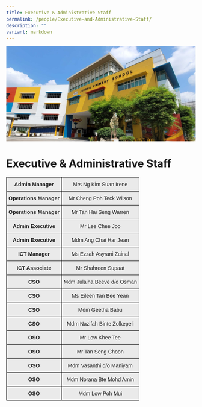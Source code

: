 ```yaml
---
title: Executive & Administrative Staff
permalink: /people/Executive-and-Administrative-Staff/
description: ""
variant: markdown
---
```

![](/images/JPS_School_Front_Banner.jpg)[](/images/Banner.png)


Executive &amp; Administrative Staff
================================

<style type="text/css">
.tg  {border-collapse:collapse;border-spacing:0;}
.tg td{border-color:black;border-style:solid;border-width:1px;font-family:Arial, sans-serif;font-size:14px;
  overflow:hidden;padding:10px 5px;word-break:normal;}
.tg th{border-color:black;border-style:solid;border-width:1px;font-family:Arial, sans-serif;font-size:14px;
  font-weight:normal;overflow:hidden;padding:10px 5px;word-break:normal;}
.tg .tg-n4qt{background-color:#EAEAEA;color:#222;font-weight:bold;text-align:center;vertical-align:top}
.tg .tg-j0e3{background-color:#EAEAEA;color:#222;font-weight:bold;text-align:center;vertical-align:middle}
.tg .tg-ku5w{background-color:#EAEAEA;color:#222;text-align:center;vertical-align:middle}
</style>
<table class="tg">
<thead>
  <tr>
    <th class="tg-n4qt">Admin Manager</th>
    <th class="tg-ku5w"><span style="color:#222;background-color:#EAEAEA">Mrs Ng Kim Suan Irene</span></th>
  </tr>
</thead>
<tbody>
  <tr>
    <td class="tg-n4qt"> Operations Manager</td>
    <td class="tg-ku5w"><span style="color:#222;background-color:#EAEAEA">Mr Cheng Poh Teck Wilson</span></td>
  </tr>
	 <tr>
    <td class="tg-n4qt"> Operations Manager</td>
    <td class="tg-ku5w"><span style="color:#222;background-color:#EAEAEA">Mr Tan Hai Seng Warren</span></td>
  </tr>
  <tr>
    <td class="tg-n4qt">Admin Executive </td>
    <td class="tg-ku5w"><span style="color:#222;background-color:#EAEAEA"> Mr Lee Chee Joo </span></td>
  </tr>
  <tr>
    <td class="tg-n4qt"> Admin Executive</td>
    <td class="tg-ku5w"><span style="color:#222;background-color:#EAEAEA">Mdm Ang Chai Har Jean </span></td>
  </tr>
	  <tr>
    <td class="tg-n4qt"> ICT Manager</td>
    <td class="tg-ku5w"><span style="color:#222;background-color:#EAEAEA">Ms Ezzah Asyrani Zainal </span></td>
  </tr>
	 <tr>
    <td class="tg-n4qt"> ICT Associate</td>
    <td class="tg-ku5w"><span style="color:#222;background-color:#EAEAEA">Mr Shahreen Supaat </span></td>
  </tr>
    <tr>
    <td class="tg-j0e3"><span style="color:#222;background-color:#EAEAEA"> </span>CSO </td>
    <td class="tg-ku5w"><span style="color:#222;background-color:#EAEAEA"> Mdm Julaiha Beeve d/o Osman</span></td>
  </tr>
    <tr>
    <td class="tg-j0e3"><span style="color:#222;background-color:#EAEAEA"> </span>CSO </td>
    <td class="tg-ku5w"><span style="color:#222;background-color:#EAEAEA"> Ms Eileen Tan Bee Yean </span></td>
  </tr>
	<tr>
    <td class="tg-j0e3"><span style="color:#222;background-color:#EAEAEA"> </span>CSO </td>
    <td class="tg-ku5w"><span style="color:#222;background-color:#EAEAEA"> Mdm Geetha Babu</span></td>
  </tr>
	<tr>
    <td class="tg-n4qt"> CSO </td>
    <td class="tg-ku5w"><span style="color:#222;background-color:#EAEAEA">Mdm Nazifah Binte Zolkepeli </span></td>
  </tr>
	 <tr>
    <td class="tg-n4qt"> OSO </td>
    <td class="tg-ku5w"><span style="color:#222;background-color:#EAEAEA">Mr Low Khee Tee </span></td>
  </tr>
  <tr>
    <td class="tg-n4qt">OSO</td>
    <td class="tg-ku5w"><span style="color:#222;background-color:#EAEAEA">Mr Tan Seng Choon</span></td>
  </tr>
  <tr>
    <td class="tg-n4qt">OSO</td>
    <td class="tg-ku5w"><span style="color:#222;background-color:#EAEAEA">Mdm Vasanthi d/o Maniyam </span></td>
  </tr>
	<tr>
    <td class="tg-n4qt">OSO</td>
    <td class="tg-ku5w"><span style="color:#222;background-color:#EAEAEA">Mdm Norana Bte Mohd Amin </span></td>
	</tr><tr>
    <td class="tg-n4qt">OSO</td>
    <td class="tg-ku5w"><span style="color:#222;background-color:#EAEAEA">Mdm Low Poh Mui </span></td>
  </tr>
	
  
</tbody>
</table>